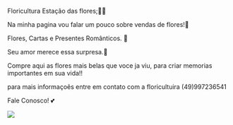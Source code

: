 Floricultura Estação das flores;🌻🌼


Na minha pagina vou falar um pouco sobre vendas de flores!🌸

Flores, Cartas e Presentes Românticos. 🍾 

Seu amor merece essa surpresa.💞


Compre aqui as flores mais belas que voce ja  viu, 
para criar memorias importantes em sua vida!!

para mais informaçoẽs entre em contato com a floricultuira (49)997236541

Fale Conosco! 💕


![](https://media.tenor.com/wj0aPaJr0tYAAAAC/flowers-for-you-for-you.gif)



